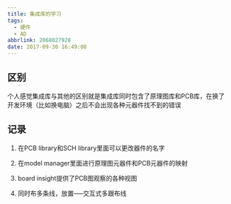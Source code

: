 ```yaml
---
title: 集成库的学习
tags:
  - 硬件
  - AD
abbrlink: 2068027928
date: 2017-09-30 16:49:08
---
```


## [](#区别 "区别")区别

个人感觉集成库与其他的区别就是集成库同时包含了原理图库和PCB库，在换了开发环境（比如换电脑）之后不会出现各种元器件找不到的错误

## [](#记录 "记录")记录

1.  在PCB library和SCH library里面可以更改器件的名字

2.  在model manager里面进行原理图元器件和PCB元器件的映射

3.  board insight提供了PCB图观察的各种视图

4.  同时布多条线，放置—–交互式多跟布线